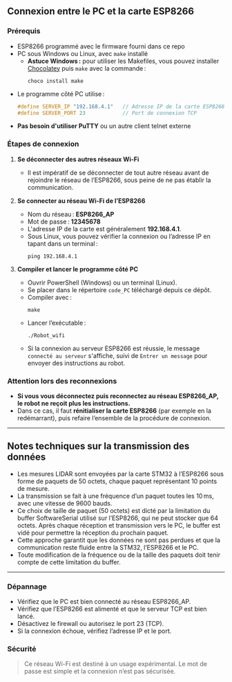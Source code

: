 ## Connexion entre le PC et la carte ESP8266

### Prérequis
- ESP8266 programmé avec le firmware fourni dans ce repo
- PC sous Windows ou Linux, avec `make` installé
  - **Astuce Windows :** pour utiliser les Makefiles, vous pouvez installer [Chocolatey](https://chocolatey.org/) puis `make` avec la commande :
    ```
    choco install make
    ```
- Le programme côté PC utilise :
  ```c
  #define SERVER_IP "192.168.4.1"   // Adresse IP de la carte ESP8266
  #define SERVER_PORT 23            // Port de connexion TCP
  ```
- **Pas besoin d'utiliser PuTTY** ou un autre client telnet externe

### Étapes de connexion

1. **Se déconnecter des autres réseaux Wi-Fi**
   - Il est impératif de se déconnecter de tout autre réseau avant de rejoindre le réseau de l’ESP8266, sous peine de ne pas établir la communication.

2. **Se connecter au réseau Wi-Fi de l’ESP8266**
   - Nom du réseau : **ESP8266_AP**
   - Mot de passe : **12345678**
   - L'adresse IP de la carte est généralement **192.168.4.1**.
   - Sous Linux, vous pouvez vérifier la connexion ou l’adresse IP en tapant dans un terminal :
     ```
     ping 192.168.4.1
     ```

3. **Compiler et lancer le programme côté PC**
   - Ouvrir PowerShell (Windows) ou un terminal (Linux).
   - Se placer dans le répertoire `code_PC` téléchargé depuis ce dépôt.
   - Compiler avec :
     ```
     make
     ```
   - Lancer l’exécutable :
     ```
     ./Robot_wifi
     ```
   - Si la connexion au serveur ESP8266 est réussie, le message `connecté au serveur` s'affiche, suivi de `Entrer un message` pour envoyer des instructions au robot.

### Attention lors des reconnexions

- **Si vous vous déconnectez puis reconnectez au réseau ESP8266_AP, le robot ne reçoit plus les instructions.**
- Dans ce cas, il faut **rénitialiser la carte ESP8266** (par exemple en la redémarrant), puis refaire l’ensemble de la procédure de connexion.

---

## Notes techniques sur la transmission des données

- Les mesures LIDAR sont envoyées par la carte STM32 à l’ESP8266 sous forme de paquets de 50 octets, chaque paquet représentant 10 points de mesure.
- La transmission se fait à une fréquence d’un paquet toutes les 10 ms, avec une vitesse de 9600 bauds.
- Ce choix de taille de paquet (50 octets) est dicté par la limitation du buffer SoftwareSerial utilisé sur l’ESP8266, qui ne peut stocker que 64 octets. Après chaque réception et transmission vers le PC, le buffer est vidé pour permettre la réception du prochain paquet.
- Cette approche garantit que les données ne sont pas perdues et que la communication reste fluide entre la STM32, l’ESP8266 et le PC.
- Toute modification de la fréquence ou de la taille des paquets doit tenir compte de cette limitation du buffer.

---

### Dépannage
- Vérifiez que le PC est bien connecté au réseau ESP8266_AP.
- Vérifiez que l’ESP8266 est alimenté et que le serveur TCP est bien lancé.
- Désactivez le firewall ou autorisez le port 23 (TCP).
- Si la connexion échoue, vérifiez l’adresse IP et le port.

### Sécurité
> Ce réseau Wi-Fi est destiné à un usage expérimental. Le mot de passe est simple et la connexion n’est pas sécurisée.